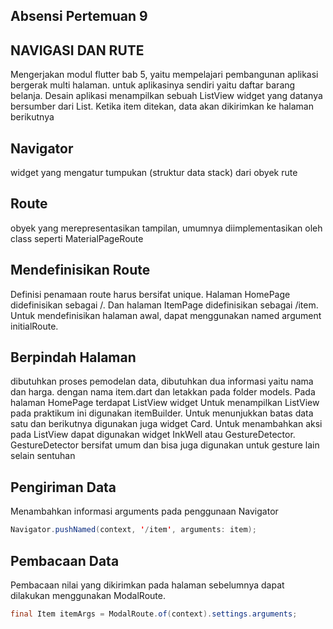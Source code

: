 ## Absensi Pertemuan 9

## NAVIGASI DAN RUTE 

Mengerjakan modul flutter bab 5, yaitu mempelajari pembangunan aplikasi bergerak multi halaman. 
untuk aplikasinya sendiri yaitu daftar barang belanja. Desain aplikasi menampilkan sebuah ListView widget yang datanya bersumber dari List. 
Ketika item ditekan, data akan dikirimkan ke halaman berikutnya

## Navigator 
widget yang mengatur tumpukan (struktur data stack) dari obyek rute

## Route 
obyek yang merepresentasikan tampilan, umumnya diimplementasikan oleh class seperti MaterialPageRoute

## Mendefinisikan Route
Definisi penamaan route harus bersifat unique. Halaman HomePage didefinisikan sebagai /. 
Dan halaman ItemPage didefinisikan sebagai /item. Untuk mendefinisikan halaman awal, dapat menggunakan named argument initialRoute.

## Berpindah Halaman 
dibutuhkan proses pemodelan data, dibutuhkan dua informasi yaitu nama dan harga.
dengan nama item.dart dan letakkan pada folder models. Pada halaman HomePage terdapat ListView widget
Untuk menampilkan ListView pada praktikum ini digunakan itemBuilder.
Untuk menunjukkan batas data satu dan berikutnya digunakan juga widget Card.
Untuk menambahkan aksi pada ListView dapat digunakan widget InkWell atau GestureDetector. 
GestureDetector bersifat umum dan bisa juga digunakan untuk gesture lain selain sentuhan

## Pengiriman Data
Menambahkan informasi arguments pada penggunaan Navigator

```java 
Navigator.pushNamed(context, '/item', arguments: item);
```

## Pembacaan Data
Pembacaan nilai yang dikirimkan pada halaman sebelumnya dapat dilakukan menggunakan ModalRoute.

```java 
final Item itemArgs = ModalRoute.of(context).settings.arguments;
```
